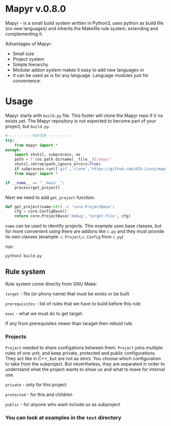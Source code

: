 # Mapyr v.0.8.0

Mapyr - is a small build system written in Python3, uses python as build file (no new languages) and inherits the Makefile rule system, extending and complementing it.

Advantages of Mapyr:
 - Small size
 - Project system
 - Simple hierarchy
 - Modular addon system makes it easy to add new languages or
 - It can be used as is for any language. Language modules just for convenience.

# Usage
Mapyr starts with `build.py` file. This footer will clone the Mapyr repo if it no exists yet. The Mapyr repository is not expected to become part of your project, but `build.py`.

```python
#-----------FOOTER-----------
try:
    from mapyr import *
except:
    import shutil, subprocess, os
    path = f'{os.path.dirname(__file__)}/mapyr'
    shutil.rmtree(path,ignore_errors=True)
    if subprocess.run(['git','clone','https://github.com/AIG-Livny/mapyr.git',path]).returncode: exit()
    from mapyr import *

if __name__ == "__main__":
    process(get_project)
```

Next we need to add `get_project` function.
```python
def get_project(name:str) -> 'core.ProjectBase':
    cfg = core.ConfigBase()
    return core.ProjectBase('debug','target-file', cfg)
```
`name` can be used to identify projects. This example uses base classes, but for more convenient using there are addons like `c.py` and they must provide its own classes (example: `c.Project`,`c.Config` from `c.py`)

run:
```shell
python3 build.py
```

## Rule system
Rule system come directly from GNU Make:

`target` - file (or phony name) that must be exists or be built

`prerequisites` - list of rules that we have to build before this rule

`exec` - what we must do to get target.

If any from prerequisites newer than taraget then rebuid rule.

### Projects
`Project` needed to share configations between them. `Project` joins multiple rules of one unit, and keep private, protected and public configurations. They act like in C++, but are not as strict. You choose which configuration to take from the subproject. But nevertheless, they are separated in order to understand what the project wants to show us and what to leave for internal use.

`private` - only for this project

`protected` - for this and children

`public` - for anyone who want include us as subproject


### You can look at examples in the `test` directory